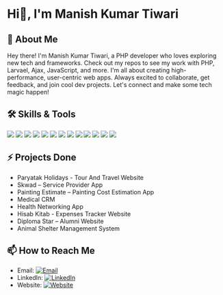 # Hi👋, I'm Manish Kumar Tiwari 

## 🚀 About Me
Hey there! I'm Manish Kumar Tiwari, a PHP developer who loves exploring new tech and frameworks. Check out my repos to see my work with PHP, Larvael, Ajax, JavaScript, and more. I'm all about creating high-performance, user-centric web apps. Always excited to collaborate, get feedback, and join cool dev projects. Let's connect and make some tech magic happen!

## 🛠️ Skills & Tools

![](https://img.shields.io/badge/Code-Laravel-informational?style=flat&color=informational&logo=laravel)
![](https://img.shields.io/badge/Code-PHP-informational?style=flat&color=informational&logo=PHP)
![](https://img.shields.io/badge/Ajax-informational?style=flat&color=informational&logo=jquery)
![](https://img.shields.io/badge/MySql-informational?style=flat&color=black&logo=mysql)
![](https://img.shields.io/badge/Javascript-informational?style=flat&color=informational&logo=javascript)
![](https://img.shields.io/badge/HTML-informational?style=flat&color=informational&logo=html5)
![](https://img.shields.io/badge/CSS-informational?style=flat&color=informational&logo=css3)
![](https://img.shields.io/badge/Bootstrap-informational?style=flat&color=black&logo=Bootstrap)
![](https://img.shields.io/badge/GIT-informational?style=flat&color=informational&logo=git)
![](https://img.shields.io/badge/GitHub-informational?style=flat&color=informational&logo=github)
![](https://img.shields.io/badge/Postman-informational?style=flat&color=informational&logo=Postman)
![](https://img.shields.io/badge/REST-API-informational?style=flat&color=informational)
![](https://img.shields.io/badge/AWS-Server-informational?style=flat&color=informational)

## ⚡ Projects Done

- Paryatak Holidays - Tour And Travel Website  
- Skwad – Service Provider App
- Painting Estimate – Painting Cost Estimation App
- Medical CRM
- Health Networking App
- Hisab Kitab - Expenses Tracker Website
- Diploma Star – Alumni Website
- Animal Shelter Management System

## 📫 How to Reach Me
<!-- Add your contact information and social media links -->
- Email: [![Email](https://img.shields.io/badge/-Email-D14836?style=flat&logo=gmail&logoColor=white)](mailto:manishtiwariit@gmail.com)
- LinkedIn: [![LinkedIn](https://img.shields.io/badge/-LinkedIn-0077B5?style=flat&logo=linkedin&logoColor=white)](https://www.linkedin.com/in/manish-kumar-tiwari/)
- Website: [![Website](https://img.shields.io/badge/-Portfolio-1DA1F2?style=flat&logo=website&logoColor=white)](https://manishkumartiwari.com/)
